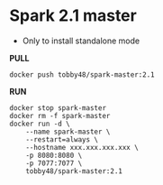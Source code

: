 # Spark 2.1 master
- Only to install standalone mode

**PULL**
```
docker push tobby48/spark-master:2.1
```

**RUN**
```
docker stop spark-master
docker rm -f spark-master
docker run -d \
	--name spark-master \
	--restart=always \
	--hostname xxx.xxx.xxx.xxx \
	-p 8080:8080 \
	-p 7077:7077 \
	tobby48/spark-master:2.1
```
